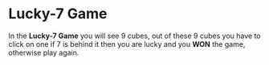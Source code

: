 # Lucky-7 Game
In the <strong>Lucky-7 Game</strong> you will see 9 cubes, out of these 9 cubes you have to click on one if 7 is behind it then you are lucky and you <strong>WON</strong> the game, otherwise play again.
<!----desinged and develop by ankit-->
<!----"https://github.com/ankit8394"----> 
